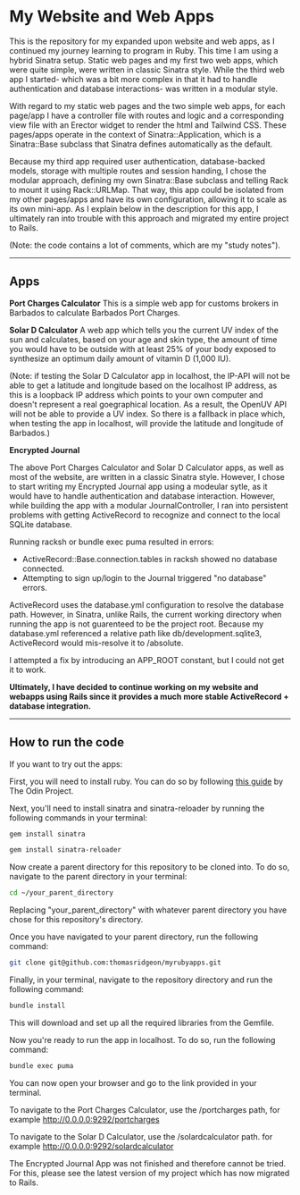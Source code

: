 # My Website and Web Apps

This is the repository for my expanded upon website and web apps, as I continued my journey learning to program in Ruby. This time I am using a hybrid Sinatra setup. Static web pages and my first two web apps, which were quite simple, were written in classic Sinatra style. While the third web app I started- which was a bit more complex in that it had to handle authentication and database interactions- was written in a modular style. 

With regard to my static web pages and the two simple web apps, for each page/app I have a controller file with routes and logic and a corresponding view file with an Erector widget to render the html and Tailwind CSS. These pages/apps operate in the context of Sinatra::Application, which is a Sinatra::Base subclass that Sinatra defines automatically as the default. 

Because my third app required user authentication, database-backed models, storage with multiple routes and session handing, I chose the modular approach, defining my own Sinatra::Base subclass and telling Rack to mount it using Rack::URLMap. That way, this app could be isolated from my other pages/apps and have its own configuration, allowing it to scale as its own mini-app. As I explain below in the description for this app, I ultimately ran into trouble with this approach and migrated my entire project to Rails. 

(Note: the code contains a lot of comments, which are my "study notes").

---

## Apps

**Port Charges Calculator**
This is a simple web app for customs brokers in Barbados to calculate Barbados Port Charges.

**Solar D Calculator**
A web app which tells you the current UV index of the sun and calculates, based on your age and skin type, the amount of time you would have to be outside with at least 25% of your body exposed to synthesize an optimum daily amount of vitamin D (1,000 IU). 

(Note: if testing the Solar D Calculator app in localhost, the IP-API will not be able to get a latitude and longitude based on the localhost IP address, as this is a loopback IP address which points to your own computer and doesn't represent a real goegraphical location. As a result, the OpenUV API will not be able to provide a UV index. So there is a fallback in place which, when testing the app in localhost, will provide the latitude and longitude of Barbados.)

**Encrypted Journal**

The above Port Charges Calculator and Solar D Calculator apps, as well as most of the website, are written in a classic Sinatra style. However, I chose to start writing my Encrypted Journal app using a modeular sytle, as it would have to handle authentication and database interaction. However, while building the app with a modular JournalController, I ran into persistent problems with getting ActiveRecord to recognize and connect to the local SQLite database. 

Running racksh or bundle exec puma resulted in errors:
- ActiveRecord::Base.connection.tables in racksh showed no database connected.
- Attempting to sign up/login to the Journal triggered "no database" errors. 

ActiveRecord uses the database.yml configuration to resolve the database path. However, in Sinatra, unlike Rails, the current working directory when running the app is not guarenteed to be the project root. Because my database.yml referenced a relative path like db/development.sqlite3, ActiveRecord would mis-resolve it to /absolute.

I attempted a fix by introducing an APP_ROOT constant, but I could not get it to work. 

**Ultimately, I have decided to continue working on my website and webapps using Rails since it provides a much more stable ActiveRecord + database integration.**

---

## How to run the code

If you want to try out the apps:

First, you will need to install ruby. You can do so by following [this guide](https://www.theodinproject.com/lessons/ruby-installing-ruby) by The Odin Project.

Next, you'll need to install sinatra and sinatra-reloader by running the following commands in your terminal:

```bash
gem install sinatra
```

```bash
gem install sinatra-reloader
```

Now create a parent directory for this repository to be cloned into. To do so, navigate to the parent directory in your terminal:

```bash
cd ~/your_parent_directory
```

Replacing "your_parent_directory" with whatever parent directory you have chose for this repository's directory.

Once you have navigated to your parent directory, run the following command:

```bash
git clone git@github.com:thomasridgeon/myrubyapps.git
```

Finally, in your terminal, navigate to the repository directory and run the following command:

```bash
bundle install
```

This will download and set up all the required libraries from the Gemfile.

Now you're ready to run the app in localhost. To do so, run the following command:

```bash
bundle exec puma
```

You can now open your browser and go to the link provided in your terminal.

To navigate to the Port Charges Calculator, use the /portcharges path, for example http://0.0.0.0:9292/portcharges

To navigate to the Solar D Calculator, use the /solardcalculator path. for example http://0.0.0.0:9292/solardcalculator 

The Encrypted Journal App was not finished and therefore cannot be tried. For this, please see the latest version of my project which has now migrated to Rails. 



